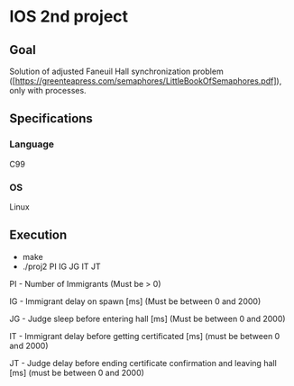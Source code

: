 # IOS 2nd project 

## Goal
Solution of adjusted Faneuil Hall synchronization problem ([https://greenteapress.com/semaphores/LittleBookOfSemaphores.pdf]), only with processes.

## Specifications
### Language
C99
### OS
Linux

## Execution
- make
- ./proj2 PI IG JG IT JT

PI - Number of Immigrants (Must be > 0)

IG - Immigrant delay on spawn \[ms\] (Must be between 0 and 2000)

JG - Judge sleep before entering hall \[ms\] (Must be between 0 and 2000)

IT - Immigrant delay before getting certificated \[ms\] (must be between 0 and 2000)

JT - Judge delay before ending certificate confirmation and leaving hall \[ms\] (must be between 0 and 2000)
